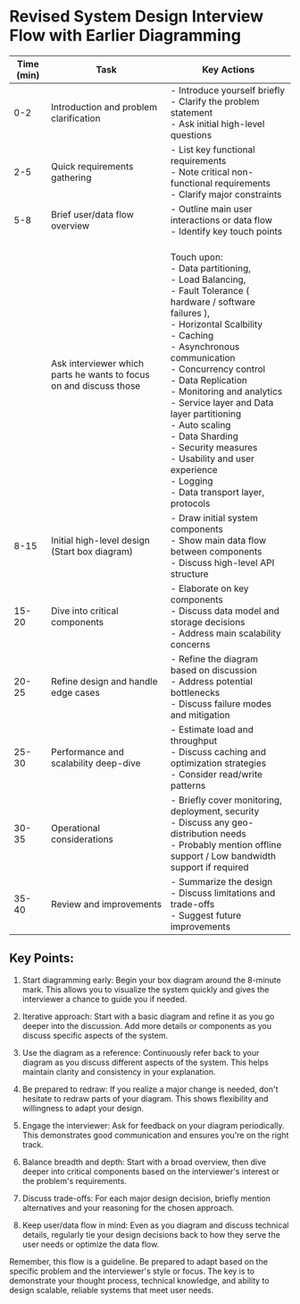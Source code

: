 # Revised System Design Interview Flow with Earlier Diagramming

| Time (min) | Task                                                               | Key Actions                                                                                                                                                                                                                                                                                                                                                                                                                                                                      |
| ---------- | ------------------------------------------------------------------ | -------------------------------------------------------------------------------------------------------------------------------------------------------------------------------------------------------------------------------------------------------------------------------------------------------------------------------------------------------------------------------------------------------------------------------------------------------------------------------- |
| 0-2        | Introduction and problem clarification                             | - Introduce yourself briefly<br>- Clarify the problem statement<br>- Ask initial high-level questions                                                                                                                                                                                                                                                                                                                                                                            |
| 2-5        | Quick requirements gathering                                       | - List key functional requirements<br>- Note critical non-functional requirements<br>- Clarify major constraints                                                                                                                                                                                                                                                                                                                                                                 |
| 5-8        | Brief user/data flow overview                                      | - Outline main user interactions or data flow<br>- Identify key touch points                                                                                                                                                                                                                                                                                                                                                                                                     |
|            | Ask interviewer which parts he wants to focus on and discuss those | <br>Touch upon: <br>- Data partitioning, <br>- Load Balancing, <br>- Fault Tolerance ( hardware / software failures ), <br>- Horizontal Scalbility<br>- Caching<br>- Asynchronous communication<br>- Concurrency control<br>- Data Replication<br>- Monitoring and analytics<br>- Service layer and Data layer partitioning<br>- Auto scaling<br>- Data Sharding<br>- Security measures<br>- Usability and user experience<br>- Logging<br>- Data transport layer, protocols<br> |
| 8-15       | Initial high-level design (Start box diagram)                      | - Draw initial system components<br>- Show main data flow between components<br>- Discuss high-level API structure                                                                                                                                                                                                                                                                                                                                                               |
| 15-20      | Dive into critical components                                      | - Elaborate on key components<br>- Discuss data model and storage decisions<br>- Address main scalability concerns                                                                                                                                                                                                                                                                                                                                                               |
| 20-25      | Refine design and handle edge cases                                | - Refine the diagram based on discussion<br>- Address potential bottlenecks<br>- Discuss failure modes and mitigation                                                                                                                                                                                                                                                                                                                                                            |
| 25-30      | Performance and scalability deep-dive                              | - Estimate load and throughput<br>- Discuss caching and optimization strategies<br>- Consider read/write patterns                                                                                                                                                                                                                                                                                                                                                                |
| 30-35      | Operational considerations                                         | - Briefly cover monitoring, deployment, security<br>- Discuss any geo-distribution needs<br>- Probably mention offline support / Low bandwidth support if required                                                                                                                                                                                                                                                                                                               |
| 35-40      | Review and improvements                                            | - Summarize the design<br>- Discuss limitations and trade-offs<br>- Suggest future improvements                                                                                                                                                                                                                                                                                                                                                                                  |

## Key Points:

1. Start diagramming early: Begin your box diagram around the 8-minute mark. This allows you to visualize the system quickly and gives the interviewer a chance to guide you if needed.

2. Iterative approach: Start with a basic diagram and refine it as you go deeper into the discussion. Add more details or components as you discuss specific aspects of the system.

3. Use the diagram as a reference: Continuously refer back to your diagram as you discuss different aspects of the system. This helps maintain clarity and consistency in your explanation.

4. Be prepared to redraw: If you realize a major change is needed, don't hesitate to redraw parts of your diagram. This shows flexibility and willingness to adapt your design.

5. Engage the interviewer: Ask for feedback on your diagram periodically. This demonstrates good communication and ensures you're on the right track.

6. Balance breadth and depth: Start with a broad overview, then dive deeper into critical components based on the interviewer's interest or the problem's requirements.

7. Discuss trade-offs: For each major design decision, briefly mention alternatives and your reasoning for the chosen approach.

8. Keep user/data flow in mind: Even as you diagram and discuss technical details, regularly tie your design decisions back to how they serve the user needs or optimize the data flow.

Remember, this flow is a guideline. Be prepared to adapt based on the specific problem and the interviewer's style or focus. The key is to demonstrate your thought process, technical knowledge, and ability to design scalable, reliable systems that meet user needs.